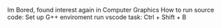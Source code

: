 Im Bored, found interest again in Computer Graphics
How to run source code:
Set up G++ enviroment
run vscode task: Ctrl + Shift + B
